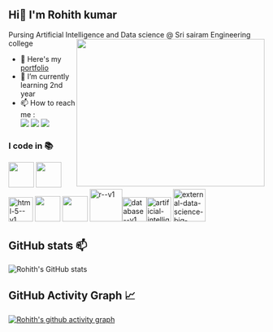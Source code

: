 ## Hi👋 I'm Rohith kumar

Pursing Artificial Intelligence and Data science @ Sri sairam Engineering college
<img align="right" width="370" height="290" src="https://www.dasca.org/content/Images/main/insights-era.gif">
- 🔭 Here's my [portfolio]( https://rohithkumar-24.github.io/portfolio/)                                                 
- 🌱 I’m currently learning 2nd year 
- 📫 How to reach me :
<br /> [<img src="https://img.shields.io/badge/Instagram-E4405F?style=for-the-badge&logo=instagram&logoColor=white" />](https://www.instagram.com/mr__r_o_h_i_t_h_24/) [<img src="https://img.shields.io/badge/LinkedIn-0077B5?style=for-the-badge&logo=linkedin&logoColor=white" />](https://www.linkedin.com/in/rohith-kumar-r-33a603292)
[<img src="https://img.shields.io/badge/Facebook-1877F2?style=for-the-badge&logo=facebook&logoColor=white" />](https://www.facebook.com/yuvanesh.rohith.9?mibextid=ZbWKwL)



### I code in 📚
<img height="50" width="50" src="https://img.icons8.com/color/48/000000/python.png" /> <img height="50" width="50" src="https://img.icons8.com/color/48/000000/c-programming.png" /><img width="48" height="48" src="https://img.icons8.com/color/48/html-5--v1.png" alt="html-5--v1"/>  <img height="50" width="50" src="https://img.icons8.com/color/48/000000/css3.png" />  <img height="50" width="50" src="https://img.icons8.com/color/48/000000/javascript.png"/> <img width="64" height="64" src="https://img.icons8.com/cute-clipart/64/r--v1.png" alt="r--v1"/><img width="48" height="48" src="https://img.icons8.com/fluency/48/database--v1.png" alt="database--v1"/><img width="48" height="48" src="https://img.icons8.com/fluency/48/artificial-intelligence--v1.png" alt="artificial-intelligence--v1"/>
<img width="64" height="64" src="https://img.icons8.com/external-flaticons-lineal-color-flat-icons/64/external-data-science-big-data-flaticons-lineal-color-flat-icons.png" alt="external-data-science-big-data-flaticons-lineal-color-flat-icons"/>


## GitHub stats 📫

![Rohith's GitHub stats](https://github-readme-stats.vercel.app/api?username=ROHITHKUMAR-24&theme=ambient_gradient&show_icons=true)


## GitHub Activity Graph 📈
[![Rohith's github activity graph](https://github-readme-activity-graph.vercel.app/graph?username=ROHITHKUMAR-24&bg_color=212121&color=ebeaea&line=e63c1e&point=e63c1e&area=true&hide_border=true)](https://github.com/ashutosh00710/github-readme-activity-graph)
